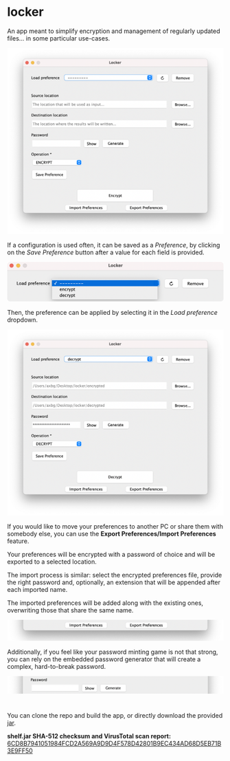 # locker

An app meant to simplify encryption and management of regularly updated files... in some particular use-cases.

![App preview](./.images/0-preview.png)

If a configuration is used often, it can be saved as a *Preference*, by clicking on the *Save Preference* button after a
value for each field is provided.

![Preference preview](./.images/1-preferences.png)

Then, the preference can be applied by selecting it in the *Load preference* dropdown.

![Applied preference](./.images/2-applied-preferences.png)

If you would like to move your preferences to another PC or share them with somebody else, you can use the
**Export Preferences/Import Preferences** feature.

Your preferences will be encrypted with a password of choice and will be exported to a selected location.

The import process is similar: select the encrypted preferences file, provide the right password and, optionally, an
extension that will be appended after each imported name.

The imported preferences will be added along with the existing ones, overwriting those that share the same name.

![Share preferences](./.images/3-share-preferences.png)

Additionally, if you feel like your password minting game is not that strong, you can rely on the embedded password
generator that will create a complex, hard-to-break password.

![Password generator](./.images/4-password-generator.png)

#

You can clone the repo and build the app, or directly download the provided [jar](./locker.jar).

**shelf.jar SHA-512 checksum and VirusTotal scan report:**
[6CD8B7941051984FCD2A569A9D9D4F578D42801B9EC434AD68D5EB71B3E9FF50](https://www.virustotal.com/gui/file/6CD8B7941051984FCD2A569A9D9D4F578D42801B9EC434AD68D5EB71B3E9FF50/detect)